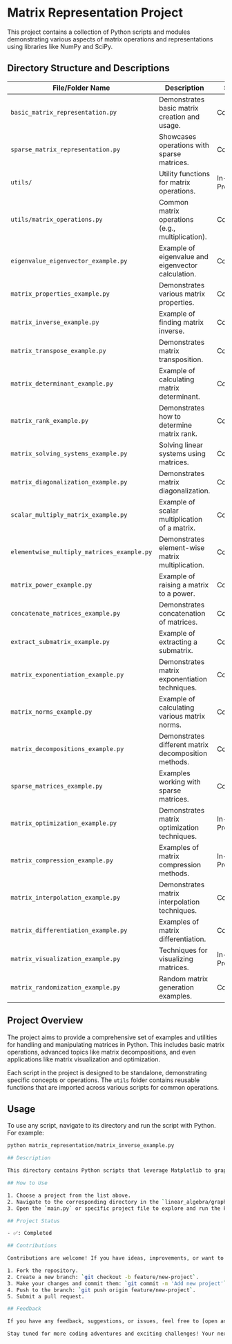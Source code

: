 # Matrix Representation Project

This project contains a collection of Python scripts and modules demonstrating various aspects of matrix operations and representations using libraries like NumPy and SciPy.

## Directory Structure and Descriptions

| File/Folder Name                             | Description                                         | Status     | Location                                     |
|----------------------------------------------|-----------------------------------------------------|------------|----------------------------------------------|
| `basic_matrix_representation.py`             | Demonstrates basic matrix creation and usage.       | Completed  | `/matrix_representation/`                    |
| `sparse_matrix_representation.py`            | Showcases operations with sparse matrices.          | Completed  | `/matrix_representation/`                    |
| `utils/`                                     | Utility functions for matrix operations.            | In-Progress| `/matrix_representation/utils/`              |
| `utils/matrix_operations.py`                 | Common matrix operations (e.g., multiplication).    | Completed  | `/matrix_representation/utils/`              |
| `eigenvalue_eigenvector_example.py`          | Example of eigenvalue and eigenvector calculation.  | Completed  | `/matrix_representation/`                    |
| `matrix_properties_example.py`               | Demonstrates various matrix properties.             | Completed  | `/matrix_representation/`                    |
| `matrix_inverse_example.py`                  | Example of finding matrix inverse.                  | Completed  | `/matrix_representation/`                    |
| `matrix_transpose_example.py`                | Demonstrates matrix transposition.                  | Completed  | `/matrix_representation/`                    |
| `matrix_determinant_example.py`              | Example of calculating matrix determinant.          | Completed  | `/matrix_representation/`                    |
| `matrix_rank_example.py`                     | Demonstrates how to determine matrix rank.          | Completed  | `/matrix_representation/`                    |
| `matrix_solving_systems_example.py`          | Solving linear systems using matrices.              | Completed  | `/matrix_representation/`                    |
| `matrix_diagonalization_example.py`          | Demonstrates matrix diagonalization.                | Completed  | `/matrix_representation/`                    |
| `scalar_multiply_matrix_example.py`          | Example of scalar multiplication of a matrix.       | Completed  | `/matrix_representation/`                    |
| `elementwise_multiply_matrices_example.py`   | Demonstrates element-wise matrix multiplication.    | Completed  | `/matrix_representation/`                    |
| `matrix_power_example.py`                    | Example of raising a matrix to a power.             | Completed  | `/matrix_representation/`                    |
| `concatenate_matrices_example.py`            | Demonstrates concatenation of matrices.             | Completed  | `/matrix_representation/`                    |
| `extract_submatrix_example.py`               | Example of extracting a submatrix.                  | Completed  | `/matrix_representation/`                    |
| `matrix_exponentiation_example.py`           | Demonstrates matrix exponentiation techniques.      | Completed  | `/matrix_representation/`                    |
| `matrix_norms_example.py`                    | Example of calculating various matrix norms.        | Completed  | `/matrix_representation/`                    |
| `matrix_decompositions_example.py`           | Demonstrates different matrix decomposition methods.| Completed  | `/matrix_representation/`                    |
| `sparse_matrices_example.py`                 | Examples working with sparse matrices.              | Completed  | `/matrix_representation/`                    |
| `matrix_optimization_example.py`             | Demonstrates matrix optimization techniques.        | In-Progress| `/matrix_representation/`                    |
| `matrix_compression_example.py`              | Examples of matrix compression methods.             | In-Progress| `/matrix_representation/`                    |
| `matrix_interpolation_example.py`            | Demonstrates matrix interpolation techniques.       | Completed  | `/matrix_representation/`                    |
| `matrix_differentiation_example.py`          | Examples of matrix differentiation.                 | Completed  | `/matrix_representation/`                    |
| `matrix_visualization_example.py`            | Techniques for visualizing matrices.                | In-Progress| `/matrix_representation/`                    |
| `matrix_randomization_example.py`            | Random matrix generation examples.                  | Completed  | `/matrix_representation/`                    |

## Project Overview

The project aims to provide a comprehensive set of examples and utilities for handling and manipulating matrices in Python. This includes basic matrix operations, advanced topics like matrix decompositions, and even applications like matrix visualization and optimization.

Each script in the project is designed to be standalone, demonstrating specific concepts or operations. The `utils` folder contains reusable functions that are imported across various scripts for common operations.

## Usage

To use any script, navigate to its directory and run the script with Python. For example:

```bash
python matrix_representation/matrix_inverse_example.py

## Description

This directory contains Python scripts that leverage Matplotlib to graph various types of linear equations. Each module serves a specific purpose, allowing you to visualize different aspects of linear equations.

## How to Use

1. Choose a project from the list above.
2. Navigate to the corresponding directory in the `linear_algebra/graphing_linear_equations` folder.
3. Open the `main.py` or specific project file to explore and run the Python code.

## Project Status

- ✅: Completed

## Contributions

Contributions are welcome! If you have ideas, improvements, or want to add a new project, follow these steps:

1. Fork the repository.
2. Create a new branch: `git checkout -b feature/new-project`.
3. Make your changes and commit them: `git commit -m 'Add new project'`.
4. Push to the branch: `git push origin feature/new-project`.
5. Submit a pull request.

## Feedback

If you have any feedback, suggestions, or issues, feel free to [open an issue](https://github.com/your-username/python-playground/issues) or [contact us](mailto:your-email@example.com).

Stay tuned for more coding adventures and exciting challenges! Your next coding journey is just a click away. 🚀🐍
